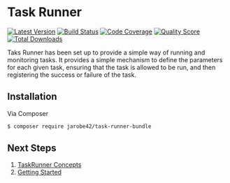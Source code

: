 # Task Runner

[![Latest Version](https://img.shields.io/github/release/jarobe42/task-runner.svg?style=flat-square)](https://github.com/jarobe42/task-runner/releases)
[![Build Status](https://img.shields.io/travis/jarobe42/task-runner.svg?style=flat-square)](https://travis-ci.org/jarobe42/task-runner)
[![Code Coverage](https://img.shields.io/scrutinizer/coverage/g/jarobe42/task-runner.svg?style=flat-square)](https://scrutinizer-ci.com/g/jarobe42/task-runner)
[![Quality Score](https://img.shields.io/scrutinizer/g/jarobe42/task-runner.svg?style=flat-square)](https://scrutinizer-ci.com/g/jarobe42/task-runner)
[![Total Downloads](https://img.shields.io/packagist/dt/jarobe42/task-runner.svg?style=flat-square)](https://packagist.org/packages/jarobe42/task-runner)

Taks Runner has been set up to provide a simple way of running 
and monitoring tasks. It provides a simple mechanism to define 
the parameters for each given task, ensuring that the task is
allowed to be run, and then registering the success or failure
of the task.

## Installation

Via Composer

``` bash
$ composer require jarobe42/task-runner-bundle
```

## Next Steps

1. [TaskRunner Concepts](docs/concepts.md)
1. [Getting Started](docs/getting_started.md)
